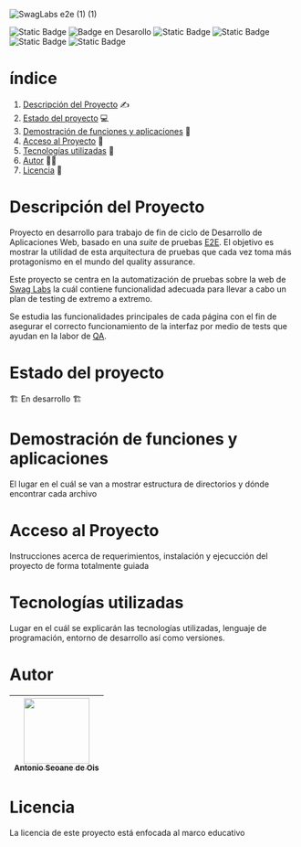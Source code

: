 ![SwagLabs e2e (1) (1)](https://github.com/aseoaneo23/SwagLabsE2E/assets/145000901/6c8d6b71-4149-48fe-bb7d-1bad2286a10a)
 
![Static Badge](https://img.shields.io/badge/PFC%20DAW-%20blue)
 ![Badge en Desarollo](https://img.shields.io/badge/STATUS-EN%20DESAROLLO-green) 
 ![Static Badge](https://img.shields.io/badge/NPM-v10.2.1-lightblue) 
 ![Static Badge](https://img.shields.io/badge/Node-v18.18-lightgreen)
 ![Static Badge](https://img.shields.io/badge/Cypress-v13.8.1-purple)
![Static Badge](https://img.shields.io/badge/Cucumber-v4.3.1-darkgreen)

# índice 
1. [Descripción del Proyecto](#descripción-del-proyecto) ✍️
2. [Estado del proyecto](#estado-del-proyecto) 💻
3. [Demostración de funciones y aplicaciones](#demostración-de-funciones-y-aplicaciones) 🛫
4. [Acceso al Proyecto](#acceso-al-proyecto) 🔑
5. [Tecnologías utilizadas](#tecnologías-utilizadas) 🧰
6. [Autor](#autor) 🧑‍💻
7. [Licencia](#licencia) 🪪


# Descripción del Proyecto 

Proyecto en desarrollo para trabajo de fin de ciclo de Desarrollo de Aplicaciones Web, basado en una *suite* de pruebas [E2E](https://qalified.com/es/blog/end-to-end-testing/). El objetivo es mostrar la utilidad de esta arquitectura de pruebas que cada vez toma más protagonismo en el mundo del quality assurance.

Este proyecto se centra en la automatización de pruebas sobre la web de [Swag Labs](https://www.saucedemo.com/v1/) la cuál contiene funcionalidad adecuada para llevar a cabo un plan de testing de extremo a extremo.

Se estudia las funcionalidades principales de cada página con el fin de asegurar el correcto funcionamiento de la interfaz por medio de tests que ayudan en la labor de [QA](https://ed.team/blog/que-es-y-que-hace-un-analista-qa).

# Estado del proyecto 

🏗️ En desarrollo 🏗️

# Demostración de funciones y aplicaciones

El lugar en el cuál se van a mostrar estructura de directorios y dónde encontrar cada archivo

# Acceso al Proyecto

Instrucciones acerca de requerimientos, instalación y ejecucción del proyecto de forma totalmente guiada

# Tecnologías utilizadas

Lugar en el cuál se explicarán las tecnologías utilizadas, lenguaje de programación, entorno de desarrollo así como versiones.

# Autor

|[<img src="https://avatars.githubusercontent.com/u/145000901?v=4" width=115><br><sub>Antonio Seoane de Ois</sub>](https://github.com/aseoaneo23)|
| :---: | 

# Licencia

La licencia de este proyecto está enfocada al marco educativo
